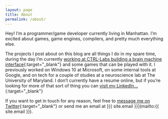 ```yaml
---
layout: page
title: About
permalink: /about/
---
```


Hey! I’m a programmer/game developer currently living in Manhattan. I’m excited about games, game engines, compilers, and pretty much everything else.

The projects I post about on this blog are all things I do in my spare time, during the day I’m currently [working at CTRL-Labs building a brain machine interface](https://www.wired.com/story/brain-machine-interface-isnt-sci-fi-anymore/){:target="_blank"} and some games that can be played with it. I previously worked on Windows 10 at Microsoft, on some internal tools at Google, and on tech for a couple of studies at a neuroscience lab at The University of Maryland. I don’t currently have a resume online, but if you’re looking for more of that sort of thing you can [visit my LinkedIn...](https://www.linkedin.com/in/masonremaley/){:target="_blank"}

If you want to get in touch for any reason, feel free to [message me on Twitter](https://twitter.com/masonremaley){:target="_blank"} or send me an email at [{{ site.email }}](mailto:{{ site.email }}).
